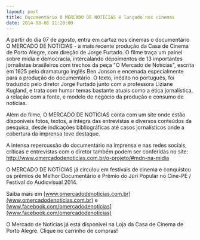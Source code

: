 ```yaml
---
layout: post
title: Documentário O MERCADO DE NOTÍCIAS é lançado nos cinemas
date: 2014-08-06 11:20:00
---
```

A partir do dia 07 de agosto, entra em cartaz nos cinemas o documentário O MERCADO DE NOTÍCIAS - a mais recente produção da Casa de Cinema de Porto Alegre, com direção de Jorge Furtado. O filme traça um painel sobre mídia e democracia, intercalando depoimentos de 13 importantes jornalistas brasileiros com trechos da peça "O Mercado de Notícias", escrita em 1625 pelo dramaturgo inglês Ben Jonson e encenada especialmente para a produção do documentário. O texto, inédito no português, foi traduzido pelo diretor Jorge Furtado junto com a professora Liziane Kugland, e trata com humor temas bastante atuais como a ética jornalística, a relação com a fonte, e modelo de negócio da produção e consumo de notícias.

Além do filme, O MERCADO DE NOTÍCIAS conta com um site onde estão disponíveis fotos, textos, a íntegra das entrevistas e diversos conteúdos da pesquisa, desde indicações bibliográficas até casos jornalísticos onde a cobertura da imprensa teve destaque.

A intensa repercussão do documentário na imprensa e nas redes sociais, críticas e entrevistas com o diretor também podem ser conferidas no site: http://www.omercadodenoticias.com.br/o-projeto/#mdn-na-midia

O MERCADO DE NOTÍCIAS já circulou em festivais de cinema e conquistou os prêmios de Melhor Documentário e Prêmio do Júri Popular no Cine-PE / Festival do Audiovisual 2014.

Saiba mais em [www.omercadodenoticias.com.br](www.omercadodenoticias.com.br) e [www.facebook.com/omercadodenoticias](www.facebook.com/omercadodenoticias)

O Mercado de Notícias já está disponível na Loja da Casa de Cinema de Porto Alegre. Clique no carrinho de compras!